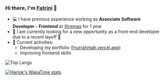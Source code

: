### Hi there, I'm [Fatrini](https://fnurrahmah.vercel.app/) 👋 ###

* 💻 I have previous experience working as **Associate Software Developer - Frontend** at [Xtremax](https://www.xtremax.com/) for 1 year
* 🔎 I am currently looking for a new opportunity as a front-end developer due to a recent layoff 🥲
* 🌱 Current activities:
  * Developing my portfolio ([fnurrahmah.vercel.app](https://fnurrahmah.vercel.app/))
  * Improving frontend skills


![Top Langs](https://github-readme-stats.vercel.app/api/top-langs/?username=fnurrahmah125&layout=compact&size_weight=0.5&count_weight=0.5&theme=dracula)

[![Harlok's WakaTime stats](https://github-readme-stats.vercel.app/api/wakatime?username=@52f7b113-1b7d-4236-96c6-53541683a7be&layout=compact&theme=dracula)](https://github.com/anuraghazra/github-readme-stats)
